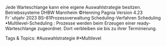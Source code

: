 Jede Warteschlange kann eine eigene Auswahlstrategie besitzen.
Betriebssysteme DHBW Mannheim ©Henning Pagnia Version 4.23 Fr¨uhjahr 2023 BS–81Prozessverwaltung Scheduling-Verfahren Scheduling
•Multilevel-Scheduling :
Prozesse werden beim Erzeugen einer ready-Warteschlange zugeordnet.
Dort verbleiben sie bis zu ihrer Terminierung.

   Tags & Topics:
   #Auswahlstrategie
   #•Multilevel